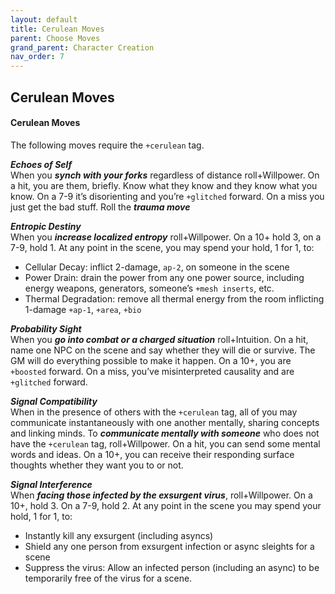 ```yaml
---
layout: default
title: Cerulean Moves
parent: Choose Moves
grand_parent: Character Creation
nav_order: 7
---
```


## Cerulean Moves

#### **Cerulean Moves**

The following moves require the `+cerulean` tag.

**_Echoes of Self_**  
When you **_synch with your forks_** regardless of distance roll+Willpower. On a hit, you are them, briefly. Know what they know and they know what you know. On a 7-9 it’s disorienting and you’re `+glitched` forward. On a miss you just get the bad stuff. Roll the **_trauma move_**

**_Entropic Destiny_**  
When you **_increase localized entropy_** roll+Willpower. On a 10+ hold 3, on a 7-9, hold 1. At any point in the scene, you may spend your hold, 1 for 1, to:

- Cellular Decay: inflict 2-damage, `ap-2`, on someone in the scene
- Power Drain: drain the power from any one power source, including energy weapons, generators, someone’s `+mesh inserts`, etc.
- Thermal Degradation: remove all thermal energy from the room inflicting 1-damage `+ap-1`, `+area`, `+bio`

**_Probability Sight_**  
When you **_go into combat or a charged situation_** roll+Intuition. On a hit, name one NPC on the scene and say whether they will die or survive. The GM will do everything possible to make it happen. On a 10+, you are `+boosted` forward. On a miss, you’ve misinterpreted causality and are `+glitched` forward.

**_Signal Compatibility_**  
When in the presence of others with the `+cerulean` tag, all of you may communicate instantaneously with one another mentally, sharing concepts and linking minds. To **_communicate mentally with someone_** who does not have the `+cerulean` tag, roll+Willpower. On a hit, you can send some mental words and ideas. On a 10+, you can receive their responding surface thoughts whether they want you to or not.

**_Signal Interference_**  
When **_facing those infected by the exsurgent virus_**, roll+Willpower. On a 10+, hold 3. On a 7-9, hold 2. At any point in the scene you may spend your hold, 1 for 1, to:

- Instantly kill any exsurgent (including asyncs)
- Shield any one person from exsurgent infection or async sleights for a scene
- Suppress the virus: Allow an infected person (including an async) to be temporarily free of the virus for a scene.
